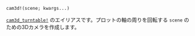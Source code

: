 ```
cam3d!(scene; kwargs...)
```

[`cam3d_turntable!`](@ref) のエイリアスです。プロットの軸の周りを回転する `scene` のための3Dカメラを作成します。
